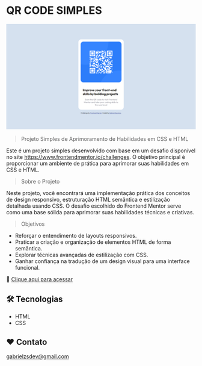 # QR CODE SIMPLES

![preview](./images/preview.png)

> Projeto Simples de Aprimoramento de Habilidades em CSS e HTML

Este é um projeto simples desenvolvido com base em um desafio disponível no site https://www.frontendmentor.io/challenges. O objetivo principal é proporcionar um ambiente de prática para aprimorar suas habilidades em CSS e HTML.

> Sobre o Projeto

Neste projeto, você encontrará uma implementação prática dos conceitos de design responsivo, estruturação HTML semântica e estilização detalhada usando CSS. O desafio escolhido do Frontend Mentor serve como uma base sólida para aprimorar suas habilidades técnicas e criativas.

> Objetivos

- Reforçar o entendimento de layouts responsivos.
- Praticar a criação e organização de elementos HTML de forma semântica.
- Explorar técnicas avançadas de estilização com CSS.
- Ganhar confiança na tradução de um design visual para uma interface funcional.

🔗 [Clique aqui para acessar](https://gabrielzacariassoler.github.io/QR-Code-Simples/)

## 🛠️ Tecnologias

- HTML
- CSS

## ❤️ Contato

gabrielzsdev@gmail.com
